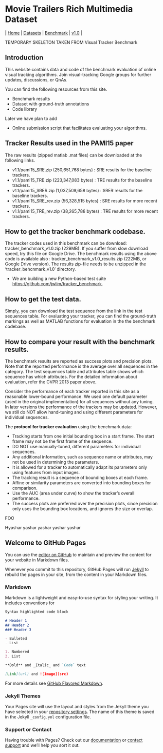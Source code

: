 # Movie Trailers Rich Multimedia Dataset

| [Home](index) | [Datasets](datasets) | [Benchmark](benchmark) | [v1.0](version) |

TEMPORARY SKELETON TAKEN FROM Visual Tracker Benchmark

## Introduction

This website contains data and code of the benchmark evaluation of online visual tracking algorithms.
Join visual-tracking Google groups for further updates, discussions, or QnAs.

You can find the following resources from this site.
- Benchmark results
- Dataset with ground-truth annotations
- Code library

Later we have plan to add
- Online submission script that facilitates evaluating your algorithms.

## Tracker Results used in the PAMI15 paper

The raw results (zipped matlab .mat files) can be downloaded at the following links.
- v1.1/pami15_SRE.zip (250,651,768 bytes) : SRE results for the baseline trackers.
- v1.1/pami15_TRE.zip (223,347,083 bytes) : TRE results for the baseline trackers.
- v1.1/pami15_SRER.zip (1,037,508,658 bytes) : SRER results for the baseline trackers.
- v1.1/pami15_SRE_rev.zip (56,328,515 bytes) : SRE results for more recent trackers.
- v1.1/pami15_TRE_rev.zip (38,265,788 bytes) : TRE results for more recent trackers.

## How to get the tracker benchmark codebase.

The tracker codes used in this benchmark can be download: tracker_benchmark_v1.0.zip (229MB).
If you suffer from slow download speed, try this file on Google Drive.
The benchmark results using the above code is available also : tracker_benchmark_v1.0_results.zip (222MB, or Google Drive version).
The results zip-file needs to be unzipped in the ‘tracker_behcnmark_v1.0′ directory.
- We are building a new Python-based test suite https://github.com/jwlim/tracker_benchmark.

## How to get the test data.

Simply, you can download the test sequence from the link in the test sequences table. For evaluating your tracker, you can find the ground-truth markings as well as MATLAB functions for evaluation in the the benchmark codebase.

## How to compare your result with the benchmark results.

The benchmark results are reported as success plots and precision plots. Note that the reported performance is the average over all sequences in the category. The test sequences table and attributes table shows which sequence has which attributes. For the detailed information about evaluation, refer the CVPR 2013 paper above.

Consider the performance of each tracker reported in this site as a reasonable lower-bound performance. We used one default parameter (used in the original implementation) for all sequences without any tuning. In later versions the performance of the trackers may be updated. However, we still do NOT allow hand-tuning and using different parameters for individual sequences.

The **protocol for tracker evaluation** using the benchmark data:
- Tracking starts from one initial bounding box in a start frame.
    The start frame may not be the first frame of the sequence.
- DO NOT use manually-tuned, different parameters for individual sequences.
- Any additional information, such as sequence name or attributes, may not be used in determining the parameters.
- It is allowed for a tracker to automatically adapt its parameters only using features from input images.
- The tracking result is a sequence of bounding boxes at each frame.
- Affine or similarity parameters are converted into bounding boxes for comparison.
- Use the AUC (area under curve) to show the tracker’s overall performance.
- The success plots are preferred over the precision plots, since precision only uses the bounding box locations, and ignores the size or overlap.







FOO

Hyashar yashar yashar yashar yashar
## Welcome to GitHub Pages

You can use the [editor on GitHub](https://github.com/mmprj/mtrm_dataset/edit/master/index.md) to maintain and preview the content for your website in Markdown files.

Whenever you commit to this repository, GitHub Pages will run [Jekyll](https://jekyllrb.com/) to rebuild the pages in your site, from the content in your Markdown files.

### Markdown

Markdown is a lightweight and easy-to-use syntax for styling your writing. It includes conventions for

```markdown
Syntax highlighted code block

# Header 1
## Header 2
### Header 3

- Bulleted
- List

1. Numbered
2. List

**Bold** and _Italic_ and `Code` text

[Link](url) and ![Image](src)
```

For more details see [GitHub Flavored Markdown](https://guides.github.com/features/mastering-markdown/).

### Jekyll Themes

Your Pages site will use the layout and styles from the Jekyll theme you have selected in your [repository settings](https://github.com/mmprj/mtrm_dataset/settings). The name of this theme is saved in the Jekyll `_config.yml` configuration file.

### Support or Contact

Having trouble with Pages? Check out our [documentation](https://help.github.com/categories/github-pages-basics/) or [contact support](https://github.com/contact) and we’ll help you sort it out.
